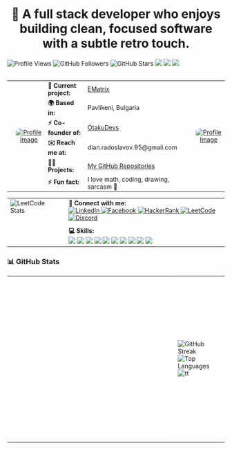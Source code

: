 <h1 align="center">🎨 A full stack developer who enjoys building clean, focused software with a subtle retro touch.</h1>

<div class="d-flex flex-row gap-2">
<img src="https://komarev.com/ghpvc/?username=mokgul&label=Profile%20views&color=0e75b6&style=flat" alt="Profile Views" />
<img src="https://img.shields.io/github/followers/mokgul?style=flat&logo=github" alt="GitHub Followers" />
<img src="https://img.shields.io/github/stars/mokgul?style=flat&logo=github" alt="GitHub Stars" /> 
<img src="https://img.shields.io/badge/Commits-700%2B-blue?style=flat&logo=github" />
<img src="https://img.shields.io/badge/PRs_Opened-4-informational?style=flat&logo=github" />
<img src="https://img.shields.io/badge/Issues_Commented-4-success?style=flat&logo=github" />
</div>
<br/>
 <table>
  <tr>
   </td>
     <td rowspan="6" style="text-align: center; padding-left: 20px;">
      <a href="https://otakudevs.net/" target="_blank" rel="noopener noreferrer">
       <img src="https://avatars.githubusercontent.com/u/110693556?s=200&v=4" alt="Profile Image" width="150" style="border-radius: 8px;" />
     </a>
    </td>
    <td><strong>🔭 Current project:</strong></td>
    <td><a href="https://github.com/OtakuDevs/EMatrix">EMatrix</a></td>
    <td rowspan="6" style="text-align: center; padding-left: 20px;">
      <a href="https://otakudevs.net/" target="_blank" rel="noopener noreferrer">
       <img src="https://avatars.githubusercontent.com/u/110693556?s=200&v=4" alt="Profile Image" width="150" style="border-radius: 8px;" />
     </a>
  </tr>
  <tr>
    <td><strong>🌍 Based in:</strong></td>
    <td>Pavlikeni, Bulgaria</td>
  </tr>
  <tr>
    <td><strong>⚡ Co-founder of:</strong></td>
    <td><a href="https://otakudevs.net/">OtakuDevs</a></td>
  </tr>
  <tr>
    <td><strong>✉️ Reach me at:</strong></td>
    <td>dian.radoslavov.95@gmail.com</td>
  </tr>
  <tr>
    <td><strong>👨‍💻 Projects:</strong></td>
    <td><a href="https://github.com/mokgul?tab=repositories">My GitHub Repositories</a></td>
  </tr>
  <tr>
    <td><strong>⚡ Fun fact:</strong></td>
    <td>I love math, coding, drawing, sarcasm 🙈</td>
  </tr>
</table>

   <table>
  <tr>
    <td rowspan="2" style="padding-right: 20px; vertical-align: top;">
      <img src="https://leetcode-stats.vercel.app/api?username=Mokgul&theme=dark" alt="LeetCode Stats" />
    </td>
    <td style="vertical-align: top; padding-bottom: 10px;">
      <strong>🤝 Connect with me:</strong><br />
      <a href="https://linkedin.com/in/dian-radoslavov-65696ab1" target="_blank">
        <img src="https://raw.githubusercontent.com/rahuldkjain/github-profile-readme-generator/master/src/images/icons/Social/linked-in-alt.svg" alt="LinkedIn" height="30" width="40" />
      </a>
      <a href="https://fb.com/dian.radoslavov.95" target="_blank">
        <img src="https://raw.githubusercontent.com/rahuldkjain/github-profile-readme-generator/master/src/images/icons/Social/facebook.svg" alt="Facebook" height="30" width="40" />
      </a>
      <a href="https://www.hackerrank.com/dian_radoslavov1" target="_blank">
        <img src="https://raw.githubusercontent.com/rahuldkjain/github-profile-readme-generator/master/src/images/icons/Social/hackerrank.svg" alt="HackerRank" height="30" width="40" />
      </a>
      <a href="https://www.leetcode.com/mokgul" target="_blank">
        <img src="https://raw.githubusercontent.com/rahuldkjain/github-profile-readme-generator/master/src/images/icons/Social/leet-code.svg" alt="LeetCode" height="30" width="40" />
      </a>
      <a href="https://discord.gg/qdaNcJ7Z6r" target="_blank">
        <img src="https://raw.githubusercontent.com/rahuldkjain/github-profile-readme-generator/master/src/images/icons/Social/discord.svg" alt="Discord" height="30" width="40" />
      </a>
    </td>
  </tr>
  <tr>
    <td style="vertical-align: top;">
      <strong>💻 Skills:</strong><br />
      <img src="https://img.shields.io/badge/C%23-239120?style=flat&logo=c-sharp&logoColor=white" />
      <img src="https://img.shields.io/badge/.NET-512BD4?style=flat&logo=dotnet&logoColor=white" />
      <img src="https://img.shields.io/badge/C++-00599C?style=flat&logo=c%2B%2B&logoColor=white" />
      <img src="https://img.shields.io/badge/SQLite-003B57?style=flat&logo=sqlite&logoColor=white" />
      <img src="https://img.shields.io/badge/SQL%20Server-CC2927?style=flat&logo=microsoft-sql-server&logoColor=white" />
      <img src="https://img.shields.io/badge/PostgreSQL-4169E1?style=flat&logo=postgresql&logoColor=white" />
      <img src="https://img.shields.io/badge/HTML5-E34F26?style=flat&logo=html5&logoColor=white" />
      <img src="https://img.shields.io/badge/CSS3-1572B6?style=flat&logo=css3&logoColor=white" />
      <img src="https://img.shields.io/badge/Bootstrap-7952B3?style=flat&logo=bootstrap&logoColor=white" />
      <img src="https://img.shields.io/badge/JavaScript-F7DF1E?style=flat&logo=javascript&logoColor=black" />
    </td>
  </tr>
</table>

### 📊 GitHub Stats

<table>
  <tr>
    <td>
      <img src="https://raw.githubusercontent.com/mokgul/mokgul/main/github-metrics.svg" alt="GitHub Metrics" />
    </td>
    <td>
      <img src="https://github-readme-streak-stats.herokuapp.com/?user=mokgul&theme=nord" alt="GitHub Streak" /><br />
      <img src="https://github-readme-stats.vercel.app/api/top-langs/?username=mokgul&layout=compact&theme=nord" alt="Top Languages" />
     <img src="https://icon.icepanel.io/Technology/svg/Linux.svg" width=150px; height=168px; alt="tt" />
    </td>
  </tr>
</table>



<br/>









  


